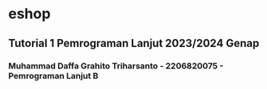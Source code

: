 # eshop

## Tutorial 1 Pemrograman Lanjut 2023/2024 Genap

### Muhammad Daffa Grahito Triharsanto - 2206820075 - Pemrograman Lanjut B

